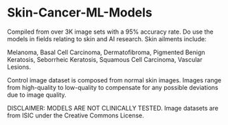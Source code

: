 # Skin-Cancer-ML-Models
Compiled from over 3K image sets with a 95% accuracy rate. Do use the models in fields relating to skin and AI research.
Skin ailments include: 

Melanoma, 
Basal Cell Carcinoma,
Dermatofibroma,
Pigmented Benign Keratosis,
Seborrheic Keratosis,
Squamous Cell Carcinoma,
Vascular Lesions.

Control image dataset is composed from normal skin images.
Images range from high-quality to low-quality to compensate for any possible deviations due to image quality.


DISCLAIMER: MODELS ARE NOT CLINICALLY TESTED.
Image datasets are from ISIC under the Creative Commons License.
